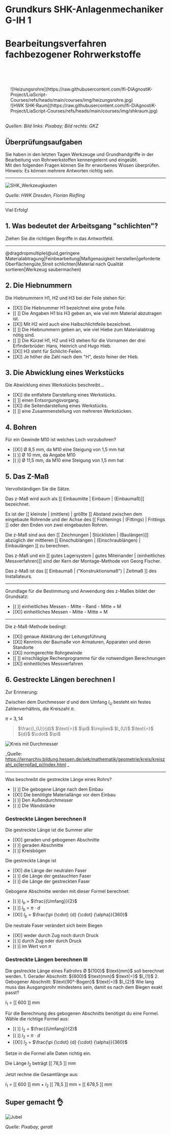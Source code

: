 <!--

author:   Hilke Domsch

email:    hilke.domsch@gkz-ev.de

version:  0.0.5

language: de

narrator: Deutsch Male

comment:  Grundkurs Anlagenmechaniker 1

edit: true

date: 2025-07-21

logo: https://raw.githubusercontent.com/Ifi-DiAgnostiK-Project/LiaScript-Courses/refs/heads/main/courses/img/heizungsrohre.jpg
icon: https://raw.githubusercontent.com/Ifi-DiAgnostiK-Project/LiaScript-Courses/refs/heads/main/img/Logo_234px.png

import: https://raw.githubusercontent.com/Ifi-DiAgnostiK-Project/Piktogramme/refs/heads/main/makros.md
import: https://raw.githubusercontent.com/Ifi-DiAgnostiK-Project/LiaScript_DragAndDrop_Template/refs/heads/main/README.md
import: https://raw.githubusercontent.com/Ifi-DiAgnostiK-Project/LiaScript_ImageQuiz/refs/heads/main/README.md

title: Grundkurs SHK-Anlagenmechaniker G-IH 1

tags:
    - SHK
    - Grundkurs
    - Anlagenmechaniker

@style
.flex-container {
    display: flex;[](https://liascript.github.io/LiveEditor/liascript/index.html?#5)
    flex-wrap: wrap; /* Allows the items to wrap as needed */
    align-items: stretch;
    gap: 20px; /* Adds both horizontal and vertical spacing between items */
}

.flex-child {
    flex: 1;
    margin-right: 20px; /* Adds space between the columns */
}

@media (max-width: 600px) {
    .flex-child {
        flex: 100%; /* Makes the child divs take up the full width on slim devices */
        margin-right: 0; /* Removes the right margin */
    }
}
@end


-->

# Grundkurs SHK-Anlagenmechaniker G-IH 1

Bearbeitungsverfahren fachbezogener Rohrwerkstoffe
===

<section class="flex-container" style="padding: 1rem;">
<div style="padding-top:3rem;">

</div>
<div class="flex-child">
![Heizungsrohre](https://raw.githubusercontent.com/Ifi-DiAgnostiK-Project/LiaScript-Courses/refs/heads/main/courses/img/heizungsrohre.jpg) <!-- style="height: 300px" -->
</div>
<div class="flex-child">
![HWK SHK-Raum](https://raw.githubusercontent.com/Ifi-DiAgnostiK-Project/LiaScript-Courses/refs/heads/main/courses/img/shkraum.jpg) <!-- style="height: 300px" -->

</div>
</section>

_Quellen:_
_Bild links: Pixabay; Bild rechts: GKZ_

## Überprüfungsaufgaben


<!--style="color: grey; font-size: large"-->Sie haben in den letzten Tagen Werkzeuge und Grundhandgriffe in der Bearbeitung von Rohrwerkstoffen kennengelernt und eingeübt. <br> Mit den folgenden Fragen können Sie Ihr erworbenes Wissen überprüfen.

<!--style="color:red; font-weight: bolder;"-->Hinweis: Es können mehrere Antworten richtig sein.

------------------



![SHK_Werkzeugkasten](https://raw.githubusercontent.com/Ifi-DiAgnostiK-Project/LiaScript-Courses/refs/heads/main/courses/img/werkzeugkasten.jpg)<!-- style="width: 700px" -->



_Quelle: HWK Dresden, Florian Riefling_

----------

<!--style="color:blue; font-weight: bolder; font-size: large"-->Viel Erfolg!


## 1. Was bedeutet der Arbeitsgang "schlichten"?

<!--style="color:blue; font-weight: bolder"-->Ziehen Sie die richtigen Begriffe in das Antwortfeld.

----------------------

<!-- data-randomize -->
@dragdropmultiple(@uid,geringere Materialabtragung|Feinbearbeitung|Maßgenauigkeit herstellen|geforderte Oberflächengüte,Streit schlichten|Material nach Qualität sortieren|Werkzeug saubermachen)



## 2. Die Hiebnummern

<!--style="color:blue; font-weight: bolder"-->Die Hiebnummern H1, H2 und H3 bei der Feile stehen für:


<!-- data-randomize -->
- [[X]] Die Hiebnummer H1 bezeichnet eine grobe Feile.
- [[ ]] Die Angaben H1 bis H3 geben an, wie viel mm Material abzutragen ist.
- [[X]] Mit H2 wird auch eine Halbschlichtfeile bezeichnet.
- [[ ]] Die Hiebnummern geben an, wie viel Hiebe zum Materialabtrag nötig sind.
- [[ ]] Die Kürzel H1, H2 und H3 stehen für die Vornamen der drei Erfinderbrüder: Hans, Heinrich und Hugo Hieb.
- [[X]] H3 steht für Schlicht-Feilen.
- [[X]] Je höher die Zahl nach dem "H", desto feiner der Hieb.

## 3. Die Abwicklung eines Werkstücks

<!--style="color:blue; font-weight: bolder"-->Die Abwicklung eines Werkstücks beschreibt...


<!-- data-randomize -->
- [[X]] die entfaltete Darstellung eines Werkstücks.
- [[ ]] einen Entsorgungsvorgang.
- [[X]] die Seitendarstellung eines Werkstücks.
- [[ ]] eine Zusammenstellung von mehreren Werkstücken.


## 4. Bohren

<!--style="color:blue; font-weight: bolder"-->Für ein Gewinde M10 ist welches Loch vorzubohren?


<!-- data-randomize -->
- [(X)] Ø 8,5 mm, da M10 eine Steigung von 1,5 mm hat
- [( )] Ø 10 mm, da Angabe M10
- [( )] Ø 11,5 mm, da M10 eine Steigung von 1,5 mm hat


## 5. Das Z-Maß

<!--style="color:blue; font-weight: bolder"-->Vervollständigen Sie die Sätze.


Das z<!--style="color:orange;"-->-<!--style="color:orange;"-->Maß<!--style="color:orange;"--> wird auch als [[ Einbaumitte   |  Einbaum  | (Einbaumaß)]] bezeichnet.

Es ist der [[ kleinste | (mittlere)   |  größte ]] Abstand zwischen dem eingebaute Rohrende und der Achse des [[ Fichtenings | (Fittings)   |  Frittings ]] oder den Enden von zwei eingebauten Rohren.

Die z<!--style="color:orange;"-->-<!--style="color:orange;"-->Maß<!--style="color:orange;"--> sind aus den [[ Zeichnungen   |  Stücklisten  | (Baulängen)]] abzüglich der mittleren [[ Einschublängen | (Einschraublängen)   |  Einbaulängen ]] zu berechnen.

Das z<!--style="color:orange;"-->-<!--style="color:orange;"-->Maß<!--style="color:orange;"--> und ein [[ gutes Lagersystem   |  gutes Miteinander  | (einheitliches Messverfahren)]] sind der Kern der Montage-Methode von Georg Fischer.

Das z<!--style="color:orange;"-->-<!--style="color:orange;"-->Maß<!--style="color:orange;"--> ist das [[ Einbaumaß | ("Konstruktionsmaß")   |  Zeitmaß ]] des Installateurs.

-----------------------

<!--style="color:blue; font-weight: bolder"-->Grundlage für die Bestimmung und Anwendung des z-Maßes bildet der Grundsatz:

<!-- data-randomize -->
- [( )] einheitliches Messen - Mitte - Rand - Mitte = M
- [(X)] einheitliches Messen - Mitte - Mitte = M

-------------------------

<!--style="color:blue; font-weight: bolder"-->Die z-Maß-Methode bedingt:

<!-- data-randomize -->
- [[X]] genaue Abklärung der Leitungsführung
- [[X]] Kenntnis der Baumaße von Armaturen, Apparaten und deren Standorte
- [[X]] normgerechte Rohrgewinde
- [[ ]] einschlägige Rechenprogramme für die notwendigen Berechnungen
- [[X]] einheitliches Messverfahren

## 6. Gestreckte Längen berechnen I

<!--style="font-size: large;font-weight: bold"-->Zur Erinnerung:

Zwischen dem Durchmesser<!-- style="color: red" --> ${d}$<!-- style="color: red" --> und dem Umfang<!-- style="color: blue" --> $l_{U}$<!-- style="color: blue" --> besteht ein festes Zahlenverhältnis, die Kreiszahl $\pi$.


$\pi$ $\text{=}$ $3,14$


><!--style="font-size: large;font-weight: bold"-->$\frac{l_{U}}{d}$ $\text{=}$ $\pi$ $\implies$ $l_{U}$ $\text{=}$ ${d}$ $\cdot$ $\pi$


<!-- style="width: 350px;" -->
![Kreis mit Durchmesser](https://raw.githubusercontent.com/Ifi-DiAgnostiK-Project/LiaScript-Courses/refs/heads/main/courses/img/KreismitDurchmesser.png)

_Quelle: https://lernarchiv.bildung.hessen.de/sek/mathematik/geometrie/kreis/kreiszahl_pi/lernpfad_pi/index.html _

-------------

<!--style="color:blue; font-weight: bolder"-->Was beschreibt die gestreckte Länge eines Rohrs?

<!-- data-randomize -->
- [( )] Die gebogene Länge nach dem Einbau
- [(X)] Die benötigte Materiallänge vor dem Einbau
- [( )] Den Außendurchmesser
- [( )] Die Wandstärke

### Gestreckte Längen berechnen II


Die gestreckte<!--style="font-weight: bold"--> Länge<!--style="font-weight: bold"--> ist die Summer aller

<!-- data-randomize -->
- [(X)] geraden und gebogenen Abschnitte
- [( )] geraden Abschnitte
- [( )] Kreisbögen


Die gestreckte<!--style="font-weight: bold"--> Länge<!--style="font-weight: bold"--> ist

<!-- data-randomize -->
- [(X)] die Länge der neutralen Faser
- [( )] die Länge der gestauchten Faser
- [( )] die Länge der gestreckten Faser



Gebogene<!--style="font-weight: bold"--> Abschnitte<!--style="font-weight: bold"--> werden mit dieser Formel berechnet:

<!-- data-randomize -->
- [( )] $l_{b}$<!-- style="color: orange" --> $\text{=}$ $\frac{{Umfang}}{2}$<!--style="font-size: large;font-weight: bold"-->
- [( )] $l_{b}$<!-- style="color: orange" --> $\text{=}$ $\pi$ $\cdot$ ${d}$
- [(X)] $l_{b}$<!-- style="color: orange" --> $\text{=}$ $\frac{\pi {\cdot} {d} {\cdot} {\alpha}}{360}$<!--style="font-size: large;font-weight: bold"-->



Die neutrale<!--style="font-weight: bold"--> Faser<!--style="font-weight: bold"--> verändert sich beim Biegen

<!-- data-randomize -->
- [(X)] weder durch Zug noch durch Druck
- [( )] durch Zug oder durch Druck
- [( )] im Wert von $\pi$

### Gestreckte Längen berechnen III

<!--style="font-size: large"-->Die gestreckte Länge eines Fallrohrs Ø ${100}$ $\text{mm}$ soll berechnet werden.

<!--style="font-size: large"-->1. Gerader Abschnitt: ${600}$ $\text{mm}$ $\text{=}$ $l_{1}$<!-- style="color: orange" -->

<!--style="font-size: large"-->2. Gebogener Abschnitt: $\text{90°-Bogen}$ $\text{=}$ $l_{2}$<!-- style="color: orange" -->

<!--style="color:blue; font-weight: bolder"-->Wie lang muss das Ausgangsrohr mindestens sein, damit es nach dem Biegen exakt passt?

$l_{1}$ $\text{=}$ [[  600  ]] $\text{mm}$

<!--style="font-size: large"-->Für die Berechnung des gebogenen Abschnitts benötigst du eine Formel. Wähle die richtige Formel aus:

<!-- data-randomize -->
- [( )] $l_{2}$<!-- style="color: orange" --> $\text{=}$ $\frac{{Umfang}}{2}$<!--style="font-size: large;font-weight: bold"-->
- [( )] $l_{2}$<!-- style="color: orange" --> $\text{=}$ $\pi$ $\cdot$ ${d}$
- [(X)] $l_{2}$<!-- style="color: orange" --> $\text{=}$ $\frac{\pi {\cdot} {d} {\cdot} {\alpha}}{360}$<!--style="font-size: large;font-weight: bold"-->

<!--style="font-size: large"-->Setze in die Formel alle Daten richtig ein.

Die Länge $l_{2}$ beträgt [[  78,5  ]] $\text{mm}$

<!--style="font-size: large"-->Jetzt rechne die Gesamtlänge aus:

$l_{1}$ $\text{=}$ [[  600  ]] $\text{mm}$ $\text{+}$ $l_{2}$  [[  78,5  ]] $\text{mm}$ $\text{=}$ [[  678,5  ]] $\text{mm}$



## Super gemacht 👌

![Jubel](img/colorfull_jumping.jpg)<!-- style="width: 700px" -->

_Quelle: Pixabay, geralt_

